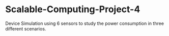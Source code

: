 # Scalable-Computing-Project-4
Device Simulation using 6 sensors to study the power consumption in three different scenarios.
